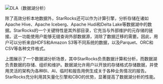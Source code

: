 ![DLA（数据湖分析）](../1.1-8-dla.png)

除了高效分析本地数据外，StarRocks还可以作为计算引擎，分析存储在诸如Apache Hive、Apache Iceberg、Apache Hudi和Delta Lake等数据湖中的数据。StarRocks的一个关键特性是其外部目录，它充当与外部维护的元存储的链接。这一功能使用户能够无缝查询外部数据源，消除了数据迁移的需要。因此，用户可以分析来自HDFS和Amazon S3等不同系统的数据，以及Parquet、ORC和CSV等各种文件格式。

上图展示了一个数据湖分析场景，其中StarRocks负责数据计算和分析，而数据湖负责数据的存储、组织和维护。数据湖允许用户以开放的存储格式存储数据，并使用灵活的架构为各种BI、AI、临时和报告用例生成关于各种业务情况的报告。StarRocks充分利用其矢量化引擎和CBO的优势，显著提高了数据湖分析的性能。